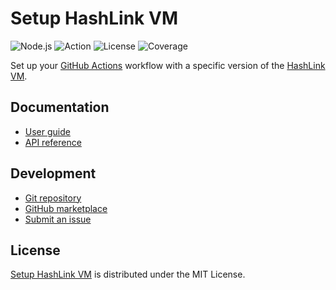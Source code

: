 # Setup HashLink VM
![Node.js](https://badgen.net/badge/node/%3E%3D16.0.0/green) ![Action](https://badgen.net/badge/action/v3.0.0/blue) ![License](https://badgen.net/badge/license/MIT/blue) ![Coverage](https://badgen.net/codecov/c/github/cedx/setup-hashlink)

Set up your [GitHub Actions](https://docs.github.com/en/actions) workflow with a specific version of the [HashLink VM](https://hashlink.haxe.org).

## Documentation
- [User guide](https://github.com/cedx/setup-hashlink/wiki)
- [API reference](https://docs.belin.io/setup-hashlink)

## Development
- [Git repository](https://github.com/cedx/setup-hashlink)
- [GitHub marketplace](https://github.com/marketplace/actions/setup-hashlink-vm)
- [Submit an issue](https://github.com/cedx/setup-hashlink/issues)

## License
[Setup HashLink VM](https://github.com/cedx/setup-hashlink) is distributed under the MIT License.
